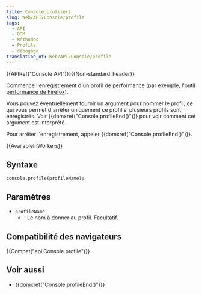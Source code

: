```yaml
---
title: Console.profile()
slug: Web/API/Console/profile
tags:
  - API
  - DOM
  - Méthodes
  - Profils
  - débogage
translation_of: Web/API/Console/profile
---
```

{{APIRef("Console API")}}{{Non-standard_header}}

Commence l'enregistrement d'un profil de performance (par exemple, l'outil [performance de Firefox](/fr/docs/Outils/Performance)).

Vous pouvez éventuellement fournir un argument pour nommer le profil, ce qui vous permet d'arrêter uniquement ce profil si plusieurs profils sont enregistrés. Voir {{domxref("Console.profileEnd()")}} pour voir comment cet argument est interprété.

Pour arrêter l'enregistrement, appeler {{domxref("Console.profileEnd()")}}.

{{AvailableInWorkers}}

## Syntaxe

    console.profile(profileName);

## Paramètres

- `profileName`
  - : Le nom à donner au profil. Facultatif.

## Compatibilité des navigateurs

{{Compat("api.Console.profile")}}

## Voir aussi

- {{domxref("Console.profileEnd()")}}
